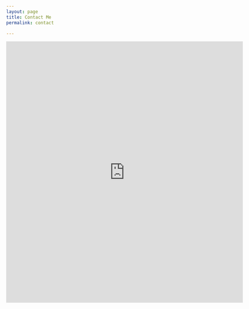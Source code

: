 ```yaml
---
layout: page
title: Contact Me
permalink: contact

---
```

<iframe class="embed-responsive-item" src="https://docs.google.com/forms/d/e/1FAIpQLSfMROscWLVgPuzMODf6u6dhsrAtI5rdUZqkuZN1dlPz9Oyzqg/viewform?embedded=true" width="640" height="705" frameborder="0" marginheight="0" marginwidth="0">Loading…</iframe>